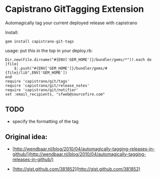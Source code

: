 Capistrano GitTagging Extension
====

Automagically tag your current deployed release with capistrano

Install: 

    gem install capistrano-git-tags

usage: put this in the top in your deploy.rb:

    Dir.new(File.dirname("#{ENV['GEM_HOME']}/bundler/gems/*")).each do |file|
    	$:.push("#{ENV['GEM_HOME']}/bundler/gems/#{file}/lib",ENV['GEM_HOME'])
    end
    require 'capistrano/git/tags'
    require 'capistrano/git/release_notes'
    require 'capistrano/git/notifier'
    set :email_recipients, "sfweb@sourcefire.com"

TODO
---

* specify the formatting of the tag

Original idea: 
---

* [http://wendbaar.nl/blog/2010/04/automagically-tagging-releases-in-github/](http://wendbaar.nl/blog/2010/04/automagically-tagging-releases-in-github/)

* [http://gist.github.com/381852](http://gist.github.com/381852)